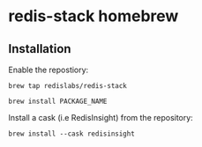 # redis-stack homebrew

## Installation

Enable the repostiory:

```
brew tap redislabs/redis-stack
```

```
brew install PACKAGE_NAME
```

Install a cask (i.e RedisInsight) from the repository:

```
brew install --cask redisinsight
```

